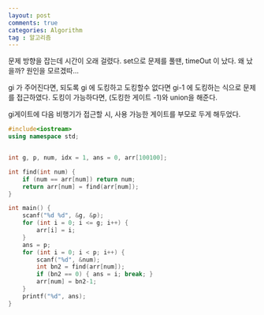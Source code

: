 ```yaml
---
layout: post
comments: true
categories: Algorithm
tag : 알고리즘
---
```


문제 방향을 잡는데 시간이 오래 걸렸다. set으로 문제를 풀땐, timeOut 이 났다. 왜 났을까? 원인을 모르겠따...



gi 가 주어진다면, 되도록 gi 에 도킹하고 도킹할수 없다면 gi-1 에 도킹하는 식으로 문제를 접근하였다. 도킹이 가능하다면, (도킹한 게이트 -1)와 union을 해준다.

gi게이트에 다음 비행기가 접근할 시, 사용 가능한 게이트를 부모로 두게 해두었다.


```c++
#include<iostream>
using namespace std;


int g, p, num, idx = 1, ans = 0, arr[100100];

int find(int num) {
	if (num == arr[num]) return num;
	return arr[num] = find(arr[num]);
}

int main() {
	scanf("%d %d", &g, &p);
	for (int i = 0; i <= g; i++) {
		arr[i] = i;
	}
	ans = p;
	for (int i = 0; i < p; i++) {
		scanf("%d", &num);
		int bn2 = find(arr[num]);
		if (bn2 == 0) { ans = i; break; }
		arr[num] = bn2-1;
	}
	printf("%d", ans);
}
```